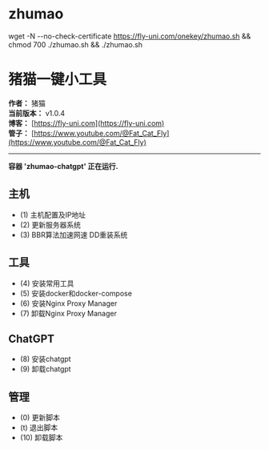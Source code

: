 # zhumao

wget -N --no-check-certificate https://fly-uni.com/onekey/zhumao.sh && chmod 700 ./zhumao.sh && ./zhumao.sh

# 猪猫一键小工具

**作者：** 猪猫  
**当前版本：** v1.0.4  
**博客：** [https://fly-uni.com](https://fly-uni.com)  
**管子：** [https://www.youtube.com/@Fat_Cat_Fly](https://www.youtube.com/@Fat_Cat_Fly)

---

**容器 'zhumao-chatgpt' 正在运行.**

## 主机
- (1) 主机配置及IP地址
- (2) 更新服务器系统
- (3) BBR算法加速网速 DD重装系统

## 工具
- (4) 安装常用工具
- (5) 安装docker和docker-compose
- (6) 安装Nginx Proxy Manager
- (7) 卸载Nginx Proxy Manager

## ChatGPT
- (8) 安装chatgpt
- (9) 卸载chatgpt

## 管理
- (0) 更新脚本
- (t) 退出脚本
- (10) 卸载脚本


